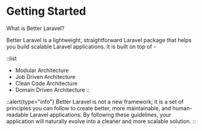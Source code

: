 # Getting Started

What is Better Laravel?

Better Laravel is a lightweight, straightforward Laravel package that helps you build scalable Laravel applications. It is built on top of -

::list
- Modular Architecture
- Job Driven Architecture
- Clean Code Architecture
- Domain Driven Architecture
::

::alert{type="info"}
Better Laravel is not a new framework; it is a set of principles you can follow to create better, more maintainable, and human-readable Laravel applications. By following these guidelines, your application will naturally evolve into a cleaner and more scalable solution.
::
